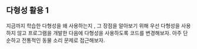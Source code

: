 ## 다형성 활용 1 

지금까지 학습한 다형성을 왜 사용하는지 , 그 장점을 알아보기 위해 우선 다형성을 사용하지 않고 
프로그램을 개발한 다음에 다형성을 사용하도록 코드를 변경해보자. 
아주 단순하고 전통적인 동물 소리 문제로 접근해보자.